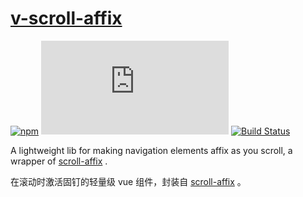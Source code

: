 # [v-scroll-affix][v-scroll-affix]

[![npm](https://img.shields.io/npm/v/v-scroll-affix)](https://www.npmjs.com/package/v-scroll-affix)
[![file size](https://img.shields.io/github/size/shalldie/scroll-affix/dist/v-scroll-affix.js)](https://github.com/shalldie/scroll-affix)
[![Build Status](https://github.com/shalldie/scroll-affix/actions/workflows/node.js.yml/badge.svg)](https://github.com/shalldie/scroll-affix/actions)

A lightweight lib for making navigation elements affix as you scroll, a wrapper of [scroll-affix][scroll-affix] .

在滚动时激活固钉的轻量级 vue 组件，封装自 [scroll-affix][scroll-affix] 。

[scroll-affix]: https://github.com/shalldie/scroll-affix
[v-scroll-affix]: https://github.com/shalldie/scroll-affix/tree/master/packages/v-scroll-affix

<DemoVScrollAffix />
